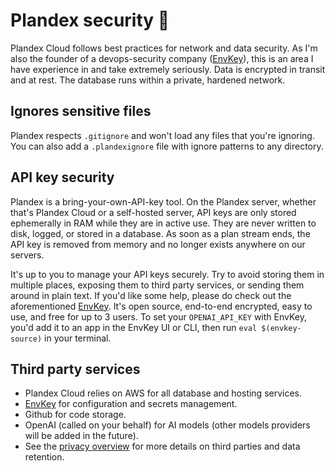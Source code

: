 # Plandex security 🔐

Plandex Cloud follows best practices for network and data security. As I'm also the founder of a devops-security company ([EnvKey](https://envkey.com)), this is an area I have experience in and take extremely seriously. Data is encrypted in transit and at rest. The database runs within a private, hardened network.

## Ignores sensitive files

Plandex respects `.gitignore` and won't load any files that you're ignoring. You can also add a `.plandexignore` file with ignore patterns to any directory.

## API key security

Plandex is a bring-your-own-API-key tool. On the Plandex server, whether that's Plandex Cloud or a self-hosted server, API keys are only stored ephemerally in RAM while they are in active use. They are never written to disk, logged, or stored in a database. As soon as a plan stream ends, the API key is removed from memory and no longer exists anywhere on our servers.

It's up to you to manage your API keys securely. Try to avoid storing them in multiple places, exposing them to third party services, or sending them around in plain text. If you'd like some help, please do check out the aforementioned [EnvKey](https://envkey.com). It's open source, end-to-end encrypted, easy to use, and free for up to 3 users. To set your `OPENAI_API_KEY` with EnvKey, you'd add it to an app in the EnvKey UI or CLI, then run `eval $(envkey-source)` in your terminal.

## Third party services

- Plandex Cloud relies on AWS for all database and hosting services.
- [EnvKey](https://envkey.com) for configuration and secrets management.
- Github for code storage.
- OpenAI (called on your behalf) for AI models (other models providers will be added in the future).
- See the [privacy overview](./PRIVACY.md) for more details on third parties and data retention.
